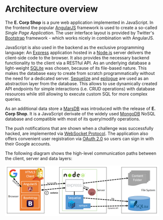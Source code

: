 # Architecture overview

The **E. Corp Shop** is a pure web application implemented in JavaScript. In the frontend the popular [AngularJS](https://angularjs.org/) framework is used to create a so-called _Single Page Application_. The user interface layout is provided by Twitter's [Bootstrap](http://getbootstrap.com) framework - which works nicely in combination with AngularJS.

JavaScript is also used in the backend as the exclusive programming language: An [Express](http://expressjs.com) application hosted in a [Node.js](https://nodejs.org) server delivers the client-side code to the browser. It also provides the necessary backend functionality to the client via a RESTful API. As an underlying database a light-weight [SQLite](https://www.sqlite.org) was chosen, because of its file-based nature. This makes the database easy to create from scratch programmatically without the need for a dedicated server. [Sequelize](http://docs.sequelizejs.com) and [epilogue](https://github.com/dchester/epilogue) are used as an abstraction layer from the database. This allows to use dynamically created API endpoints for simple interactions \(i.e. CRUD operations\) with database resources while still allowing to execute custom SQL for more complex queries.

As an additional data store a [MarsDB](https://github.com/c58/marsdb) was introduced with the release of **E. Corp Shop**. It is a JavaScript derivate of the widely used [MongoDB](https://www.mongodb.com) NoSQL database and compatible with most of its query/modify operations.

The push notifications that are shown when a challenge was successfully hacked, are implemented via [WebSocket Protocol](https://tools.ietf.org/html/rfc6455). The application also offers convenient user registration via [OAuth 2.0](https://oauth.net/2/) so users can sign in with their Google accounts.

The following diagram shows the high-level communication paths between the client, server and data layers:

![Architecture overview diagram](../.gitbook/assets/architecture-diagram.png)

